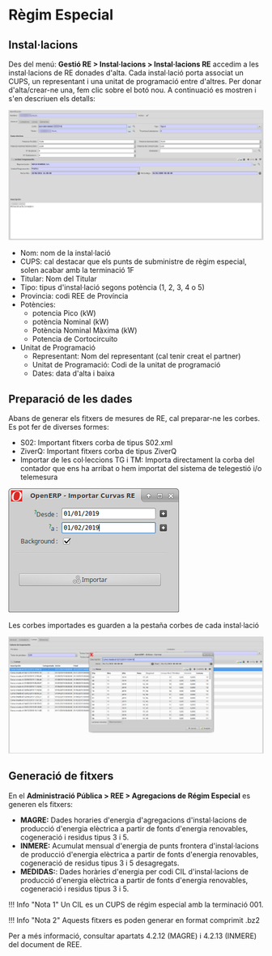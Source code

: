 # Règim Especial

## Instal·lacions

Des del menú: **Gestió RE > Instal·lacions > Instal·lacions RE** accedim a les
instal·lacions de RE donades d'alta. Cada instal·lació porta associat un CUPS,
un representant i una unitat de programació entre d'altres.
Per donar d'alta/crear-ne una, fem clic sobre el botó nou.
A continuació es mostren i s'en descriuen els detalls:

![](_static/medidas/regimen_especial.png)

* Nom: nom de la instal·lació
* CUPS: cal destacar que els punts de subministre de règim especial, solen acabar
amb la terminació 1F
* Titular: Nom del Titular
* Tipo: tipus d'instal·lació segons potència (1, 2, 3, 4 o 5)
* Provincia: codi REE de Província
* Potències:
  * potencia Pico (kW)
  * potència Nominal (kW)
  * Potència Nominal Màxima (kW)
  * Potencia de Cortocircuito
* Unitat de Programació
  * Representant: Nom del representant (cal tenir creat el partner)
  * Unitat de Programació: Codi de la unitat de programació
  * Dates: data d'alta i baixa

## Preparació de les dades

Abans de generar els fitxers de mesures de RE, cal preparar-ne les corbes. Es
pot fer de diverses formes:

* S02: Important fitxers corba de tipus S02.xml
* ZiverQ: Important fitxers corba de tipus ZiverQ
* Importar de les col·leccions TG i TM: Importa directament la corba del
contador que ens ha arribat o hem importat del sistema de telegestió i/o
telemesura

![](_static/medidas/regimen_especial_importar_curvas.png)

Les corbes importades es guarden a la pestaña corbes de cada instal·lació

![](_static/medidas/regimen_especial_curvas.png)

## Generació de fitxers

En el **Administració Pública > REE > Agregacions de Régim Especial** es generen
els fitxers:

* **MAGRE:** Dades horaries d'energia d'agregacions d'instal·lacions de
  producció d'energia elèctrica a partir de fonts d'energia renovables,
  cogeneració i residus tipus 3 i 5.
* **INMERE:** Acumulat mensual d'energia de punts frontera d'instal·lacions de
  producció d'energia elèctrica a partir de fonts d'energia renovables,
  cogeneració de residus tipus 3 i 5 desagregats.
* **MEDIDAS:**: Dades horàries d'energia per codi CIL d'instal·lacions de
  producció d'energia elèctrica a partir de fonts d'energia renovables,
  cogeneració i residus tipus 3 i 5.

!!! Info "Nota 1"
    Un CIL es un CUPS de régim especial amb la terminació 001.

!!! Info "Nota 2"
    Aquests fitxers es poden generar en format comprimit .bz2

Per a més informació, consultar apartats 4.2.12 (MAGRE) i 4.2.13
(INMERE) del document de REE.
